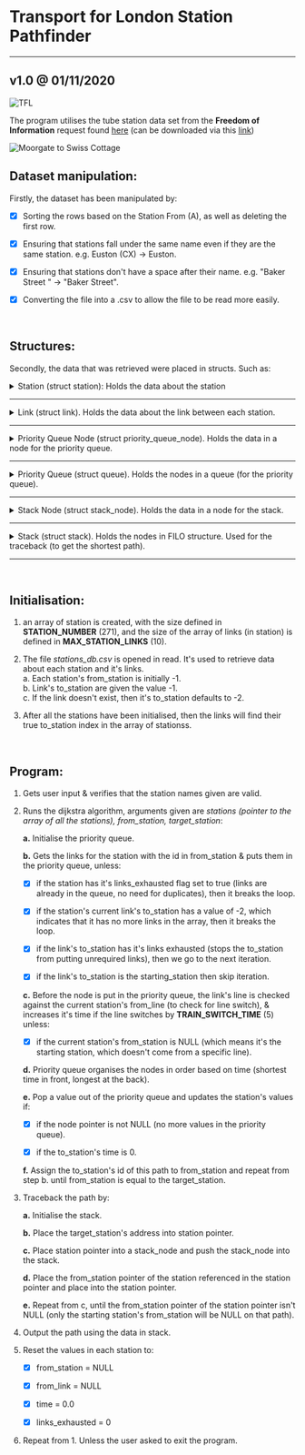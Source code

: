 # Transport for London Station Pathfinder #
---
## v1.0 @ 01/11/2020
![TFL](https://i.ibb.co/D1jGdsm/tfl-logo3.png "TFL")

The program utilises the tube station data set from the __Freedom of Information__ request found [here](https://www.whatdotheyknow.com/request/distance_between_adjacent_underg#incoming-5516) (can be downloaded via this [link](https://www.whatdotheyknow.com/request/1779/response/5516/attach/3/Inter%20station%20database.xls?cookie_passthrough=1))

![Moorgate to Swiss Cottage](https://i.ibb.co/Y3rwcsy/moor-to-swiss-YZ0.gif "Moorgate to Swiss Cottage")

## Dataset manipulation:
Firstly, the dataset has been manipulated by:
- [x] Sorting the rows based on the Station From (A), as well as deleting the first row.

- [x] Ensuring that stations fall under the same name even if they are the same station. e.g. Euston (CX) → Euston.

- [x] Ensuring that stations don't have a space after their name. e.g. "Baker Street " → "Baker Street".

- [x] Converting the file into a .csv to allow the file to be read more easily.

<br />

## Structures:
Secondly, the data that was retrieved were placed in structs. Such as:

<details><summary> Station (struct station): Holds the data about the station </summary><p>
    
   a. **name**: Holds the name of the station.
   
   b. **links**: An array of links that holds data about each link from the station.
    
    
    ... // The following is data about the path that the dijkstra algorithm uses.
    
    
   c. **links_exhausted**: Flag (1 or 0), that indicates whether or not the links from the stations are already in the priority queue.
    
   d. *station* **∗from_station**: The shortest path from the "starting station" to this station, comes from this station (...→ from_station → station).
   
   e. *link* **∗from_link**: Holds the pointer to the link used to get to this station (from the from_station).
   
   f. **time**: Holds the time taken to reach this station.
   
</p></details>

---

<details><summary> Link (struct link). Holds the data about the link between each station. </summary><p>
    
   a. **to_station**: Holds the link's destinations station's id. If it holds is -2 then the link doesn't exist, if -1 then the id still needs to be found.
   
   b. **time**: Holds the time it takes to travel from the station holding the link to the to_station.
  
   c. **distance**: Holds the distance between the from the station holding the link and the to_station.
   
   d. **line**: Holds the name of the line that this link uses.
   
   e. **destination**: Holds the name of the to_station. Used to fetch the to_station after all the stations have retrieved the required data.
   
   f. **direction**: Direction of where the train is going (Northbound, Southbound, Eastbound, Westbound etc.)
</p></details>

---

<details><summary> Priority Queue Node (struct priority_queue_node). Holds the data in a node for the priority queue. </summary><p>
    
   a. *station* **∗from_station**: holds the data about the starting station of the link.
   
   c. *link* **link**: the link from the station struct of the from_station_id's station:
   
   d. **time**: the time it takes to traverse this link.
   
   e. *priority_queue_node* **∗next**: holds the pointer of the next node in the queue.
    
</p></details>

---

<details><summary> Priority Queue (struct queue). Holds the nodes in a queue (for the priority queue). </summary><p>
    
   a. *priority_queue_node* **∗head**: holds the pointer of the starting node of the queue.
   
</p></details>

---

<details><summary> Stack Node (struct stack_node). Holds the data in a node for the stack. </summary><p>
    
   a. *station* **∗to_station**: holds the pointer to the next station.
   
   b. *stack_node* **∗next**: holds the pointer of the next node in the stack.
   
</p></details>

---

<details><summary> Stack (struct stack). Holds the nodes in FILO structure. Used for the traceback (to get the shortest path). </summary><p>
    
   a. *stack_node* **∗head**: holds the pointer to the first node in the stack.
 
</p></details>

---

<br />

## Initialisation: 

1. an array of station is created, with the size defined in **STATION_NUMBER** (271), and the size of the array of links (in station) is defined in **MAX_STATION_LINKS** (10).

2. The file *stations_db.csv* is opened in read. It's used to retrieve data about each station and it's links.   
    a. Each station's from_station is initially -1.  
    b. Link's to_station are given the value -1.  
    c. If the link doesn't exist, then it's to_station defaults to -2.

3. After all the stations have been initialised, then the links will find their true to_station index in the array of stationss.

<br />
  
  
## Program:

1. Gets user input & verifies that the station names given are valid.

2. Runs the dijkstra algorithm, arguments given are *stations (pointer to the array of all the stations), from_station, target_station*:

    **a.** Initialise the priority queue.
    
    **b.** Gets the links for the station with the id in from_station & puts them in the priority queue, unless:
        
      - [x] if the station has it's links_exhausted flag set to true (links are already in the queue, no need for duplicates), then it breaks the loop.
      
      - [x] if the station's current link's to_station has a value of -2, which indicates that it has no more links in the array, then it breaks the loop.
      
      - [x] if the link's to_station has it's links exhausted (stops the to_station from putting unrequired links), then we go to the next iteration.
      
      - [x] if the link's to_station is the starting_station then skip iteration.
      
      
    **c.** Before the node is put in the priority queue, the link's line is checked against the current station's from_line (to check for line switch), & increases it's time if the line switches by **TRAIN_SWITCH_TIME** (5) unless:
    
      - [x] if the current station's from_station is NULL (which means it's the starting station, which doesn't come from a specific line).
    
    **d.** Priority queue organises the nodes in order based on time (shortest time in front, longest at the back).
    
    **e.** Pop a value out of the priority queue and updates the station's values if:
    
      - [x] if the node pointer is not NULL (no more values in the priority queue).
      
      - [x] if the to_station's time is 0.
    
    **f.** Assign the to_station's id of this path to from_station and repeat from step b. until from_station is equal to the target_station.
    
3. Traceback the path by:

    **a.** Initialise the stack.

    **b.** Place the target_station's address into station pointer.
    
    **c.** Place station pointer into a stack_node and push the stack_node into the stack.
    
    **d.** Place the from_station pointer of the station referenced in the station pointer and place into the station pointer.
    
    **e.**  Repeat from c, until the from_station pointer of the station pointer isn't NULL (only the starting station's from_station will be NULL on that path).

4. Output the path using the data in stack.

5. Reset the values in each station to:

    - [x] from_station = NULL
    
    - [x] from_link = NULL
    
    - [x] time = 0.0
    
    - [x] links_exhausted = 0

6. Repeat from 1. Unless the user asked to exit the program.
